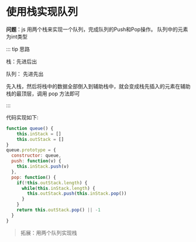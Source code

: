 # 使用栈实现队列

**问题**：js 用两个栈来实现一个队列，完成队列的Push和Pop操作。 队列中的元素为int类型

::: tip 思路

栈：先进后出

队列： 先进先出

先入栈，然后将栈中的数据全部倒入到辅助栈中，就会变成栈先插入的元素在辅助栈的最顶层，调用 pop 方法即可

:::

代码实现如下:

```js
function queue() {
    this.inStack = []
    this.outStack = []
}
queue.prototype = {
  constructor: queue,
  push: function(v) {
    this.inStack.push(v)
  },
  pop: function() {
    if(!this.outStack.length) {
      while(this.inStack.length) {
        this.outStack.push(this.inStack.pop())
      }
    }
    return this.outStack.pop() || -1
  }
}
```

> 拓展：用两个队列实现栈
